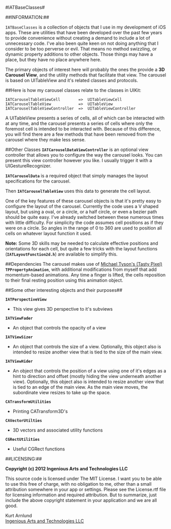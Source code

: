 #IATBaseClasses#

##INFORMATION:##

`IATBaseClasses` is a collection of objects that I use in my development of iOS apps.  These are utilities that have been developed over the past few years to provide convenience without creating a demand to include a lot of unnecessary code.  I've also been quite keen on not doing anything that I consider to be too perverse or evil.  That means no method swizzling, or dynamic property additions to other objects.  Those things may have a place, but they have no place anywhere here.

The primary objects of interest here will probably the ones the provide a **3D Carousel View**, and the utility methods that facilitate that view. The carousel is based on UITableView and it's related classes and protocols.

##Here is how my carousel classes relate to the classes in UIKit:

    IATCarouselTableViewCell        =>  UITableViewCell
    IATCarouselTableView            =>  UITableView
    IATCarouselTableViewController  =>  UITableViewController

A UITableView presents a series of cells, all of which can be interacted with at any time, and the carousel presents a series of cells where only the foremost cell is intended to be interacted with. Because of this difference, you will find there are a few methods that have been removed from the carousel where they make less sense.

##Other Classes
**`IATCarouselDataViewController`** is an optional view controller that allows you to configure the way the carousel looks.  You can present this view controller however you like.  I usually trigger it with a UIGestureRecognizer.

**`IATCarouselData`** is a required object that simply manages the layout specifications for the carousel.  

Then **`IATCarouselTableView`** uses this data to generate the cell layout.

One of the key features of these carousel objects is that it's pretty easy to configure the layout of the carousel. Currently the code uses a V shaped layout, but using a oval, or a circle, or a half circle, or even a bezier path should be quite easy. I've already switched between these numerous times with little difficulty. For simplicity the code assumes cell positions as if they were on a circle. So angles in the range of 0 to 360 are used to position all cells on whatever layout function it used.

**Note:** Some 3D skills may be needed to calculate effective positions and orientations for each cell, but quite a few tricks with the layout functions (**`IATLayoutFunction2d.h`**) are available to simplify this.

##Dependencies
The carousel makes use of [Michael Tyson's (Tasty Pixel)](http://atastypixel.com/blog/ "Tasty Pixel") **`TPPropertyAnimation`**, with additional modifications from myself that add momentum-based animations. Any time a finger is lifted, the cells reposition to their final resting position using this animation object.

##Some other interesting objects and their purposes##

**`IATPerspectiveView`** 
*  This view gives 3D perspective to it's subviews

**`IATViewFader`**
*  An object that controls the opacity of a view

**`IATViewSizer`**
*  An object that controls the size of a view.  Optionally, this object also is intended to resize another view that is tied to the size of the main view.

**`IATViewHider`**
*  An object that controls the position of a view using one of it's edges as a hint to direction and offset (mostly hiding the view underneath another view).  Optionally, this object also is intended to resize another view that is tied to an edge of the main view.  As the main view moves, the subordinate view resizes to take up the space.

**`CATransformUtilities`**
*  Printing CATransform3D's

**`CAVectorUtilties`**
*  3D vectors and associated utility functions

**`CGRectUtilities`**
*  Useful CGRect functions


##LICENSING:##

**Copyright (c) 2012 Ingenious Arts and Technologies LLC**

This source code is licensed under The MIT License.  I want you to be able to use this free of charge, with no obligation to me, other than a small attribution somewhere in your app or settings.  Please see the License.rtf file for licensing information and required attribution.  But to summarize, just include the above copyright statement in your application and we are all good.

Kurt Arnlund  
[Ingenious Arts and Technologies LLC](http://www.iatapps.com>)
